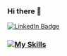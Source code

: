 ### Hi there 👋 
[![LinkedIn Badge](https://img.shields.io/badge/LinkedIn-0077B5?style=for-the-badge&logo=linkedin&logoColor=white)](https://www.linkedin.com/in/malinkytta/)

### [![My Skills](https://skillicons.dev/icons?i=html,css,sass,ps,react,js,ts,firebase,styledcomponents,vscode,vite,figma)](https://skillicons.dev)
